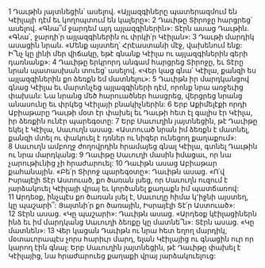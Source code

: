 1 Դաւթին յայտնեցին՝ ասելով. «Այլազգիները պատերազմում են Կէիլայի դէմ եւ կողոպտում են կալերը»: 2 Դաւիթը Տիրոջը հարցրեց՝ ասելով. «Գնա՞մ ջարդեմ այդ այլազգիներին»: Տէրն ասաց Դաւթին. «Գնա՛, ջարդի՛ր այլազգիներին ու փրկի՛ր Կէիլան»: 3 Դաւթի մարդիկ ասացին նրան. «Մենք այստեղ՝ Հրէաստանի մէջ, վախենում ենք: Ի՞նչ կը լինի մեր վիճակը, եթէ գնանք Կէիլա ու այլազգիներին գերի դառնանք»: 4 Դաւիթը երկրորդ անգամ հարցրեց Տիրոջը, եւ Տէրը նրան պատասխան տուեց՝ ասելով. «Վեր կաց գնա՛ Կէիլա, քանզի ես այլազգիներին քո ձեռքն եմ մատնելու»: 5 Դաւիթն իր մարդկանցով գնաց Կէիլա եւ մարտնչեց այլազգիների դէմ, որոնք նրա առջեւից փախան: Նա նրանց մեծ հարուածներ հասցրեց, վերցրեց նրանց անասունը եւ փրկեց Կէիլայի բնակիչներին: 6 Երբ Աքիմելէքի որդի Աբիաթարը Դաւթի մօտ էր փախել եւ Դաւթի հետ էլ գալիս էր Կէիլա, իր ձեռքին ունէր պարեգօտը:
7 Երբ Սաւուղին յայտնեցին, թէ Դաւիթը եկել է Կէիլա, Սաւուղն ասաց. «Աստուած նրան իմ ձեռքն է մատնել, քանզի մտել ու փակուել է դռներ ու նիգեր ունեցող քաղաքում»: 8 Սաւուղն ամբողջ ժողովրդին հրամայեց գնալ Կէիլա, գտնել Դաւթին ու նրա մարդկանց: 9 Դաւիթը Սաւուղի մասին իմացաւ, որ նա չարութիւնից չի հրաժարուել: 10 Դաւիթն ասաց Աբիաթար քահանային. «Բե՛ր Տիրոջ պարեգօտը»: Դաւիթն ասաց. «Ո՛վ Իսրայէլի Տէր Աստուած, քո ծառան լսեց, որ Սաւուղն ուզում է յարձակուել Կէիլայի վրայ եւ կործանել քաղաքն իմ պատճառով: 11 Արդեօք, ինչպէս քո ծառան լսել է, Սաւուղը հիմա կ՚իջնի այստեղ, կը պաշարի՞: Յայտնի՛ր քո ծառային, Իսրայէլի Տէ՛ր Աստուած»: 12 Տէրն ասաց. «Կը պաշարի»: Դաւիթն ասաց. «Արդեօք կէիլացիներն ինձ եւ իմ մարդկանց Սաւուղի ձեռքը կը մատնե՞ն»: Տէրն ասաց. «Կը մատնեն»: 13 Վեր կացան Դաւիթն ու նրա հետ եղող մարդիկ, մօտաւորապէս չորս հարիւր մարդ, ելան Կէիլայից ու գնացին ուր որ կարող էին գնալ: Երբ Սաւուղին յայտնեցին, թէ Դաւիթը փախել է Կէիլայից, նա հրաժարուեց քաղաքի վրայ յարձակուելուց:
